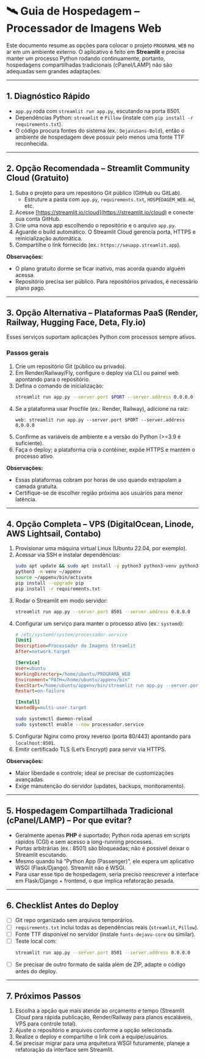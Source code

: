 # 🛰️ Guia de Hospedagem – Processador de Imagens Web

Este documento resume as opções para colocar o projeto `PROGRAMA_WEB` no ar em um ambiente externo. O aplicativo é feito em **Streamlit** e precisa manter um processo Python rodando continuamente, portanto, hospedagens compartilhadas tradicionais (cPanel/LAMP) não são adequadas sem grandes adaptações.

---

## 1. Diagnóstico Rápido
- `app.py` roda com `streamlit run app.py`, escutando na porta 8501.
- Dependências Python: `streamlit` e `Pillow` (instale com `pip install -r requirements.txt`).
- O código procura fontes do sistema (ex.: `DejaVuSans-Bold`), então o ambiente de hospedagem deve possuir pelo menos uma fonte TTF reconhecida.

---

## 2. Opção Recomendada – Streamlit Community Cloud (Gratuito)
1. Suba o projeto para um repositório Git público (GitHub ou GitLab).  
   - Estruture a pasta com `app.py`, `requirements.txt`, `HOSPEDAGEM_WEB.md`, etc.
2. Acesse [https://streamlit.io/cloud](https://streamlit.io/cloud) e conecte sua conta GitHub.
3. Crie uma nova app escolhendo o repositório e o arquivo `app.py`.
4. Aguarde o build automático. O Streamlit Cloud gerencia porta, HTTPS e reinicialização automática.
5. Compartilhe o link fornecido (ex.: `https://seuapp.streamlit.app`).

**Observações:**  
- O plano gratuito dorme se ficar inativo, mas acorda quando alguém acessa.  
- Repositório precisa ser público. Para repositórios privados, é necessário plano pago.

---

## 3. Opção Alternativa – Plataformas PaaS (Render, Railway, Hugging Face, Deta, Fly.io)
Esses serviços suportam aplicações Python com processos sempre ativos.

### Passos gerais
1. Crie um repositório Git (público ou privado).
2. Em Render/Railway/Fly, configure o deploy via CLI ou painel web apontando para o repositório.
3. Defina o comando de inicialização:
   ```bash
   streamlit run app.py --server.port $PORT --server.address 0.0.0.0
   ```
4. Se a plataforma usar Procfile (ex.: Render, Railway), adicione na raiz:
   ```Procfile
   web: streamlit run app.py --server.port $PORT --server.address 0.0.0.0
   ```
5. Confirme as variáveis de ambiente e a versão do Python (>=3.9 é suficiente).
6. Faça o deploy; a plataforma cria o contêiner, expõe HTTPS e mantém o processo ativo.

**Observações:**  
- Essas plataformas cobram por horas de uso quando extrapolam a camada gratuita.  
- Certifique-se de escolher região próxima aos usuários para menor latência.

---

## 4. Opção Completa – VPS (DigitalOcean, Linode, AWS Lightsail, Contabo)
1. Provisionar uma máquina virtual Linux (Ubuntu 22.04, por exemplo).
2. Acessar via SSH e instalar dependências:
   ```bash
   sudo apt update && sudo apt install -y python3 python3-venv python3-pip fonts-dejavu-core
   python3 -m venv ~/appenv
   source ~/appenv/bin/activate
   pip install --upgrade pip
   pip install -r requirements.txt
   ```
3. Rodar o Streamlit em modo servidor:
   ```bash
   streamlit run app.py --server.port 8501 --server.address 0.0.0.0
   ```
4. Configurar um serviço para manter o processo ativo (ex.: `systemd`):
   ```ini
   # /etc/systemd/system/processador.service
   [Unit]
   Description=Processador de Imagens Streamlit
   After=network.target

   [Service]
   User=ubuntu
   WorkingDirectory=/home/ubuntu/PROGRAMA_WEB
   Environment="PATH=/home/ubuntu/appenv/bin"
   ExecStart=/home/ubuntu/appenv/bin/streamlit run app.py --server.port 8501 --server.address 0.0.0.0
   Restart=on-failure

   [Install]
   WantedBy=multi-user.target
   ```
   ```bash
   sudo systemctl daemon-reload
   sudo systemctl enable --now processador.service
   ```
5. Configurar Nginx como proxy reverso (porta 80/443) apontando para `localhost:8501`.
6. Emitir certificado TLS (Let’s Encrypt) para servir via HTTPS.

**Observações:**  
- Maior liberdade e controle; ideal se precisar de customizações avançadas.  
- Exige manutenção do servidor (updates, backups, monitoramento).

---

## 5. Hospedagem Compartilhada Tradicional (cPanel/LAMP) – Por que evitar?
- Geralmente apenas **PHP** é suportado; Python roda apenas em scripts rápidos (CGI) e sem acesso a long-running processes.
- Portas arbitrárias (ex.: 8501) são bloqueadas; não é possível deixar o Streamlit escutando.
- Mesmo quando há “Python App (Passenger)”, ele espera um aplicativo WSGI (Flask/Django). Streamlit não é WSGI.
- Para usar esse tipo de hospedagem, seria preciso reescrever a interface em Flask/Django + frontend, o que implica refatoração pesada.

---

## 6. Checklist Antes do Deploy
- [ ] Git repo organizado sem arquivos temporários.
- [ ] `requirements.txt` inclui todas as dependências reais (`streamlit`, `Pillow`).
- [ ] Fonte TTF disponível no servidor (instale `fonts-dejavu-core` ou similar).
- [ ] Teste local com:
  ```bash
  streamlit run app.py --server.port 8501 --server.address 0.0.0.0
  ```
- [ ] Se precisar de outro formato de saída além de ZIP, adapte o código antes do deploy.

---

## 7. Próximos Passos
1. Escolha a opção que mais atende ao orçamento e tempo (Streamlit Cloud para rápida publicação, Render/Railway para planos escaláveis, VPS para controle total).
2. Ajuste o repositório e arquivos conforme a opção selecionada.
3. Realize o deploy e compartilhe o link com a equipe/usuários.
4. Se precisar migrar para uma arquitetura WSGI futuramente, planeje a refatoração da interface sem Streamlit.
